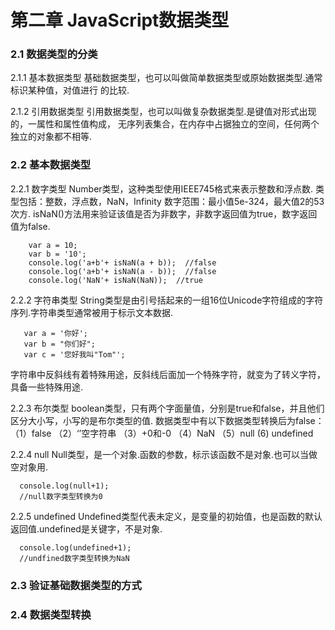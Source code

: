 # 第二章 JavaScript数据类型
### 2.1 数据类型的分类
2.1.1 基本数据类型 
基础数据类型，也可以叫做简单数据类型或原始数据类型.通常标识某种值，对值进行
的比较.

2.1.2 引用数据类型
引用数据类型，也可以叫做复杂数据类型.是键值对形式出现的，一属性和属性值构成，
无序列表集合，在内存中占据独立的空间，任何两个独立的对象都不相等.

### 2.2 基本数据类型
2.2.1 数字类型
Number类型，这种类型使用IEEE745格式来表示整数和浮点数.
类型包括：整数，浮点数，NaN，Infinity
数字范围：最小值5e-324，最大值2的53次方.
isNaN()方法用来验证该值是否为非数字，非数字返回值为true，数字返回值为false.
        
        var a = 10;
        var b = '10';
        console.log('a+b'+ isNaN(a + b));  //false
        console.log('a+b'+ isNaN(a - b));  //false
        console.log('NaN'+ isNaN(NaN));  //true

2.2.2 字符串类型
String类型是由引号括起来的一组16位Unicode字符组成的字符序列.字符串类型通常被用于标示文本数据.
       
       var a = '你好';
       var b = "你们好";
       var c = '您好我叫"Tom"';

字符串中反斜线有着特殊用途，反斜线后面加一个特殊字符，就变为了转义字符，具备一些特殊用途.

2.2.3 布尔类型
boolean类型，只有两个字面量值，分别是true和false，并且他们区分大小写，小写的是布尔类型的值.
数据类型中有以下数据类型转换后为false：
（1）false
（2）‘’空字符串
（3）+0和-0
（4）NaN
（5）null
 (6) undefined

 2.2.4 null
 Null类型，是一个对象.函数的参数，标示该函数不是对象.也可以当做空对象用.

      console.log(null+1);
      //null数字类型转换为0

 2.2.5 undefined
 Undefined类型代表未定义，是变量的初始值，也是函数的默认返回值.undefined是关键字，不是对象.
       
      console.log(undefined+1);
      //undfined数字类型转换为NaN

### 2.3 验证基础数据类型的方式


### 2.4 数据类型转换







